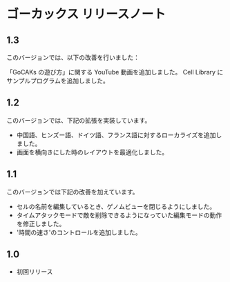 # ゴーカックス リリースノート

## 1.3

このバージョンでは、以下の改善を行いました：

「GoCAKs の遊び方」に関する YouTube 動画を追加しました。
Cell Library にサンプルプログラムを追加しました。

## 1.2

このバージョンでは、下記の拡張を実装しています。

- 中国語、ヒンズー語、ドイツ語、フランス語に対するローカライズを追加しました。
- 画面を横向きにした時のレイアウトを最適化しました。

## 1.1

このバージョンでは下記の改善を加えています。

- セルの名前を編集しているとき、ゲノムビューを閉じるようにしました。
- タイムアタックモードで敵を削除できるようになっていた編集モードの動作を修正しました。
- '時間の速さ'のコントロールを追加しました。

## 1.0

- 初回リリース
